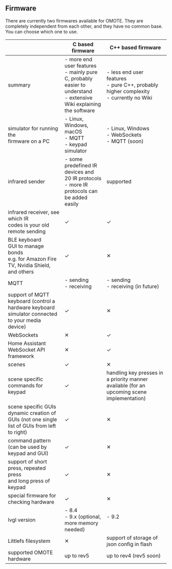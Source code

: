 ## Firmware
There are currently two firmwares available for OMOTE. They are completely independent from each other, and they have no common base. You can choose which one to use.

 &nbsp;| C based firmware| C++ based firmware
------------ | ------------- | -------------
summary | - more end user features<br>- mainly pure C, probably easier to understand<br>- extensive Wiki explaining the software | - less end user features<br>- pure C++, probably higher complexity<br>- currently no Wiki
simulator for running the<br>firmware on a PC|- Linux, Windows, macOS<br>- MQTT<br>- keypad simulator | - Linux, Windows<br>- WebSockets<br>- MQTT (soon)
infrared sender | - some predefined IR devices and 20 IR protocols<br>- more IR protocols can be added easily| supported
infrared receiver, see which IR<br>codes is your old remote sending | &#10003; | &#10003;
BLE keyboard<br>GUI to manage bonds <br>e.g. for Amazon Fire TV, Nvidia Shield, and others | &#10003; | &#10005;
MQTT | - sending<br>- receiving | - sending <br> - receiving (in future)
support of MQTT keyboard (control a hardware keyboard simulator connected to your media device) | &#10003; | &#10005;
WebSockets | &#10005; | &#10003;
Home Assistant WebSocket API framework | &#10005; | &#10003;
scenes | &#10003; | &#10005;
scene specific commands for keypad | &#10003; | handling key presses in a priority manner available (for an upcoming scene implementation)
scene specific GUIs<br>dynamic creation of GUIs (not one single list of GUIs from left to right) | &#10003; | &#10005;
command pattern (can be used by keypad and GUI) | &#10003; | &#10005;
support of short press, repeated press<br>and long press of keypad | &#10003; | &#10005;
special firmware for checking hardware | &#10003; | &#10005;
lvgl version | - 8.4<br>- 9.x (optional, more memory needed) | - 9.2<br>&nbsp;
Littlefs filesystem | &#10005; | support of storage of json config in flash
supported OMOTE hardware | up to rev5 | up to rev4 (rev5 soon)
